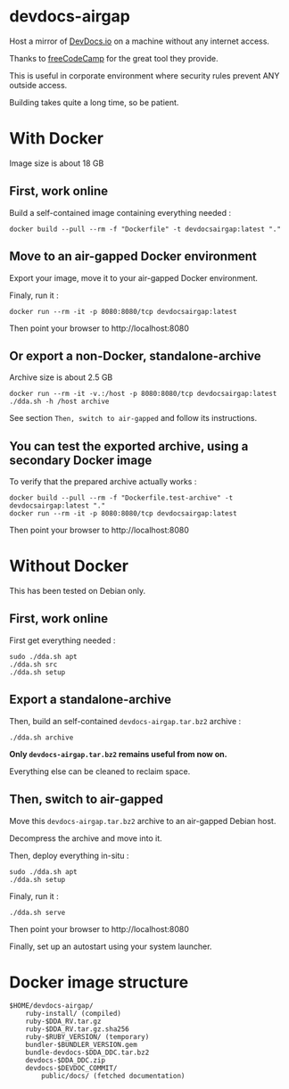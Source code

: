 # devdocs-airgap

Host a mirror of [DevDocs.io](https://devdocs.io/) on a machine without any internet access.

Thanks to [freeCodeCamp](https://github.com/freeCodeCamp) for the great tool they provide.

This is useful in corporate environment where security rules prevent ANY outside access.

Building takes quite a long time, so be patient.

# With Docker

Image size is about 18 GB

## First, work online

Build a self-contained image containing everything needed :

    docker build --pull --rm -f "Dockerfile" -t devdocsairgap:latest "."

## Move to an air-gapped Docker environment

Export your image, move it to your air-gapped Docker environment.

Finaly, run it :

    docker run --rm -it -p 8080:8080/tcp devdocsairgap:latest

Then point your browser to http://localhost:8080

## Or export a non-Docker, standalone-archive

Archive size is about 2.5 GB

    docker run --rm -it -v.:/host -p 8080:8080/tcp devdocsairgap:latest ./dda.sh -h /host archive

See section `Then, switch to air-gapped` and follow its instructions.

## You can test the exported archive, using a secondary Docker image

To verify that the prepared archive actually works :

    docker build --pull --rm -f "Dockerfile.test-archive" -t devdocsairgap:latest "."
    docker run --rm -it -p 8080:8080/tcp devdocsairgap:latest

Then point your browser to http://localhost:8080

# Without Docker

This has been tested on Debian only.

## First, work online

First get everything needed :

    sudo ./dda.sh apt
    ./dda.sh src
    ./dda.sh setup

## Export a standalone-archive

Then, build an self-contained `devdocs-airgap.tar.bz2` archive :

    ./dda.sh archive

**Only `devdocs-airgap.tar.bz2` remains useful from now on.**

Everything else can be cleaned to reclaim space.

## Then, switch to air-gapped

Move this `devdocs-airgap.tar.bz2` archive to an air-gapped Debian host.

Decompress the archive and move into it.

Then, deploy everything in-situ :

    sudo ./dda.sh apt
    ./dda.sh setup

Finaly, run it :

    ./dda.sh serve

Then point your browser to http://localhost:8080

Finally, set up an autostart using your system launcher.

# Docker image structure

    $HOME/devdocs-airgap/
        ruby-install/ (compiled)
        ruby-$DDA_RV.tar.gz
        ruby-$DDA_RV.tar.gz.sha256
        ruby-$RUBY_VERSION/ (temporary)
        bundler-$BUNDLER_VERSION.gem
        bundle-devdocs-$DDA_DDC.tar.bz2
        devdocs-$DDA_DDC.zip
        devdocs-$DEVDOC_COMMIT/
            public/docs/ (fetched documentation)
